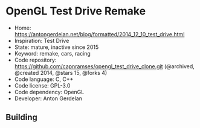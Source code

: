 # OpenGL Test Drive Remake

- Home: https://antongerdelan.net/blog/formatted/2014_12_10_test_drive.html
- Inspiration: Test Drive
- State: mature, inactive since 2015
- Keyword: remake, cars, racing
- Code repository: https://github.com/capnramses/opengl_test_drive_clone.git (@archived, @created 2014, @stars 15, @forks 4)
- Code language: C, C++
- Code license: GPL-3.0
- Code dependency: OpenGL
- Developer: Anton Gerdelan

## Building
